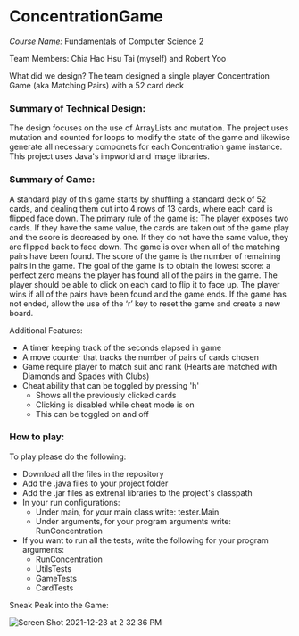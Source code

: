 # ConcentrationGame

*Course Name:* Fundamentals of Computer Science 2

Team Members: Chia Hao Hsu Tai (myself) and Robert Yoo

What did we design? The team designed a single player Concentration Game (aka Matching Pairs) with a 52 card deck

### Summary of Technical Design:

The design focuses on the use of ArrayLists and mutation. The project uses mutation and counted for loops to modify the state of the game and likewise generate all necessary componets for each Concentration game instance. This project uses Java's impworld and image libraries. 

### Summary of Game:

A standard play of this game starts by shuffling a standard deck of 52 cards, and dealing them out into 4 rows of 13 cards, where each card is flipped face down.
The primary rule of the game is: The player exposes two cards. If they have the same value, the cards are taken out of the game play and the score is decreased by one. If they do not have the same value, they are flipped back to face down. The game is over when all of the matching pairs have been found.
The score of the game is the number of remaining pairs in the game. The goal of the game is to obtain the lowest score: a perfect zero means the player has found all of the pairs in the game. The player should be able to click on each card to flip it to face up. The player wins if all of the pairs have been found and the game ends. If the game has not ended, allow the use of the ‘r’ key to reset the game and create a new board.

Additional Features: 
- A timer keeping track of the seconds elapsed in game
- A move counter that tracks the number of pairs of cards chosen
- Game require player to match suit and rank (Hearts are matched with Diamonds and Spades with Clubs)
- Cheat ability that can be toggled by pressing 'h'
  - Shows all the previously clicked cards
  - Clicking is disabled while cheat mode is on
  - This can be toggled on and off

### How to play:

To play please do the following:
- Download all the files in the repository
- Add the .java files to your project folder
- Add the .jar files as extrenal libraries to the project's classpath
- In your run configurations:
  - Under main, for your main class write: tester.Main
  - Under arguments, for your program arguments write: RunConcentration
- If you want to run all the tests, write the following for your program arguments:
  - RunConcentration
  - UtilsTests
  - GameTests
  - CardTests

Sneak Peak into the Game:

![Screen Shot 2021-12-23 at 2 32 36 PM](https://user-images.githubusercontent.com/89400862/147286259-f61221e7-d8ca-4371-93fd-edd4b83d433b.png)

